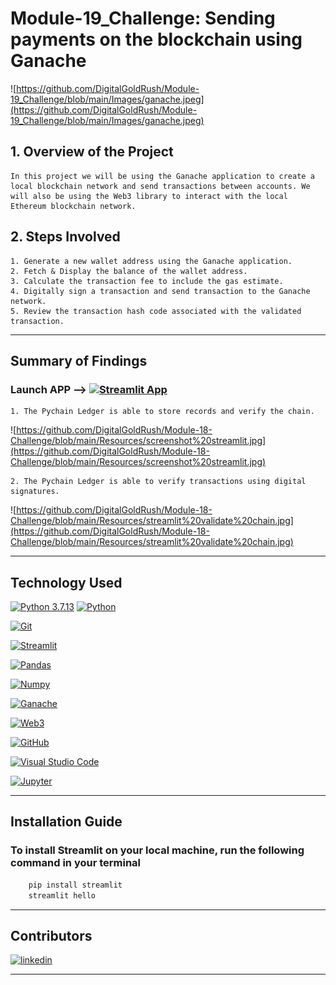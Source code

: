 # Module-19_Challenge: Sending payments on the blockchain using Ganache

![https://github.com/DigitalGoldRush/Module-19_Challenge/blob/main/Images/ganache.jpeg](https://github.com/DigitalGoldRush/Module-19_Challenge/blob/main/Images/ganache.jpeg)

## 1. Overview of the Project

    In this project we will be using the Ganache application to create a local blockchain network and send transactions between accounts. We will also be using the Web3 library to interact with the local Ethereum blockchain network.

## 2. Steps Involved

    1. Generate a new wallet address using the Ganache application.
    2. Fetch & Display the balance of the wallet address.
    3. Calculate the transaction fee to include the gas estimate.
    4. Digitally sign a transaction and send transaction to the Ganache network.
    5. Review the transaction hash code associated with the validated transaction.
---

## Summary of Findings

### Launch APP --> [![Streamlit App](https://static.streamlit.io/badges/streamlit_badge_black_white.svg)](https://digitalgoldrush-module-18-challenge-mod-18-challenge-w8dpyv.streamlitapp.com/)


    1. The Pychain Ledger is able to store records and verify the chain.

![https://github.com/DigitalGoldRush/Module-18-Challenge/blob/main/Resources/screenshot%20streamlit.jpg](https://github.com/DigitalGoldRush/Module-18-Challenge/blob/main/Resources/screenshot%20streamlit.jpg)

    2. The Pychain Ledger is able to verify transactions using digital signatures.

![https://github.com/DigitalGoldRush/Module-18-Challenge/blob/main/Resources/streamlit%20validate%20chain.jpg](https://github.com/DigitalGoldRush/Module-18-Challenge/blob/main/Resources/streamlit%20validate%20chain.jpg)

---

## Technology Used

[![Python 3.7.13](https://img.shields.io/badge/python-3670A0?style=for-the-badge&logo=python&logoColor=ffdd54)]([https://www.python.org/downloads/release/python-3912/)
[![Python](https://img.shields.io/badge/Python-3.9.12-blue)](https://www.python.org/downloads/release/python-3912/)

[![Git](https://img.shields.io/badge/Git-F05032?style=for-the-badge&logo=git&logoColor=white)](https://git-scm.com/)

[![Streamlit](https://img.shields.io/badge/Streamlit-0.88.0-3670A0?style=for-the-badge&logo=Streamlit&logoColor=ffdd54)](https://streamlit.io/)

[![Pandas](https://img.shields.io/badge/Pandas-1.3.2-3670A0?style=for-the-badge&logo=Pandas&logoColor=ffdd54)](https://pandas.pydata.org/)

[![Numpy](https://img.shields.io/badge/Numpy-1.21.2-3670A0?style=for-the-badge&logo=Numpy&logoColor=ffdd54)](https://numpy.org/)

[![Ganache](https://img.shields.io/badge/Ganache-2.6.0-3670A0?style=for-the-badge&logo=Ganache&logoColor=ffdd54)](https://www.trufflesuite.com/ganache)

[![Web3](https://img.shields.io/badge/Web3-5.24.0-3670A0?style=for-the-badge&logo=Web3&logoColor=ffdd54)](https://web3py.readthedocs.io/en/stable/)


[![GitHub](https://img.shields.io/badge/github-%23121011.svg?style=for-the-badge&logo=github&logoColor=white)](https://github.com/DigitalGoldRush?tab=repositories)

[![Visual Studio Code](https://img.shields.io/badge/Visual%20Studio%20Code-007ACC?style=for-the-badge&logo=visual-studio-code&logoColor=white)](https://code.visualstudio.com/)

[![Jupyter](https://img.shields.io/badge/Jupyter-F37626?style=for-the-badge&logo=Jupyter&logoColor=white)](https://jupyter.org/)



---

## Installation Guide

### To install Streamlit on your local machine, run the following command in your terminal

```bash
    pip install streamlit
    streamlit hello
```

---

## Contributors

[![linkedin](https://img.shields.io/badge/Michael_Dionne-LinkedIn-blue)](https://www.linkedin.com/in/michael-dionne-b2a1b61b/)

---
